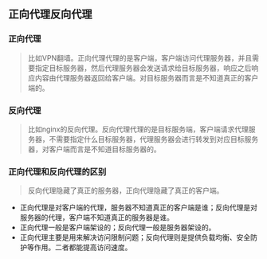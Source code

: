 ## 正向代理反向代理
### 正向代理
> 比如VPN翻墙。正向代理代理的是客户端，客户端访问代理服务器，并且需要指定目标服务器，然后代理服务器会发送请求给目标服务器，响应之后响应内容由代理服务器返回给客户端。对目标服务器而言是不知道真正的客户端的。

### 反向代理
> 比如nginx的反向代理。反向代理代理的是目标服务端，客户端请求代理服务器，不需要指定什么目标服务器，代理服务器会进行转发到对应目标服务器，对客户端而言是不知道目标服务器的。

### 正向代理和反向代理的区别
> 反向代理隐藏了真正的服务器，正向代理隐藏了真正的客户端。

- 正向代理是对客户端的代理，服务器不知道真正的客户端是谁；反向代理是对服务器的代理，客户端不知道真正的服务器是谁。
- 正向代理一般是客户端架设的；反向代理一般是服务器架设的。
- 正向代理主要是用来解决访问限制问题；反向代理则是提供负载均衡、安全防护等作用。二者都能提高访问速度。